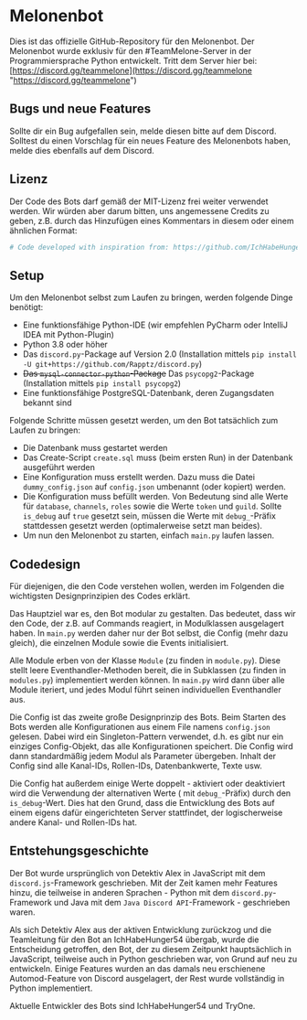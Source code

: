 # Melonenbot

Dies ist das offizielle GitHub-Repository für den Melonenbot. Der Melonenbot wurde exklusiv für den #TeamMelone-Server
in der Programmiersprache Python entwickelt. Tritt dem Server hier bei:
[https://discord.gg/teammelone](https://discord.gg/teammelone "https://discord.gg/teammelone")

## Bugs und neue Features

Sollte dir ein Bug aufgefallen sein, melde diesen bitte auf dem Discord. Solltest du einen Vorschlag für ein neues
Feature des Melonenbots haben, melde dies ebenfalls auf dem Discord.

## Lizenz

Der Code des Bots darf gemäß der MIT-Lizenz frei weiter verwendet werden. Wir würden aber darum bitten, uns angemessene
Credits zu geben, z.B. durch das Hinzufügen eines Kommentars in diesem oder einem ähnlichen Format:

```python
# Code developed with inspiration from: https://github.com/IchHabeHunger54/Melontest/blob/master/main.py
```

## Setup

Um den Melonenbot selbst zum Laufen zu bringen, werden folgende Dinge benötigt:

- Eine funktionsfähige Python-IDE (wir empfehlen PyCharm oder IntelliJ IDEA mit Python-Plugin)
- Python 3.8 oder höher
- Das `discord.py`-Package auf Version 2.0 (Installation
  mittels `pip install -U git+https://github.com/Rapptz/discord.py`)
- ~~Das `mysql-connector-python`-Package~~ Das `psycopg2`-Package (Installation mittels `pip install psycopg2`)
- Eine funktionsfähige PostgreSQL-Datenbank, deren Zugangsdaten bekannt sind

Folgende Schritte müssen gesetzt werden, um den Bot tatsächlich zum Laufen zu bringen:

- Die Datenbank muss gestartet werden
- Das Create-Script `create.sql` muss (beim ersten Run) in der Datenbank ausgeführt werden
- Eine Konfiguration muss erstellt werden. Dazu muss die Datei `dummy_config.json` auf `config.json` umbenannt (oder
  kopiert) werden.
- Die Konfiguration muss befüllt werden. Von Bedeutung sind alle Werte für `database`, `channels`, `roles` sowie die
  Werte `token` und `guild`. Sollte `is_debug` auf `true` gesetzt sein, müssen die Werte mit `debug_`-Präfix stattdessen
  gesetzt werden (optimalerweise setzt man beides).
- Um nun den Melonenbot zu starten, einfach `main.py` laufen lassen.

## Codedesign

Für diejenigen, die den Code verstehen wollen, werden im Folgenden die wichtigsten Designprinzipien des Codes erklärt.

Das Hauptziel war es, den Bot modular zu gestalten. Das bedeutet, dass wir den Code, der z.B. auf Commands reagiert, in
Modulklassen ausgelagert haben. In `main.py` werden daher nur der Bot selbst, die Config (mehr dazu gleich), die
einzelnen Module sowie die Events initialisiert.

Alle Module erben von der Klasse `Module` (zu finden in `module.py`). Diese stellt leere Eventhandler-Methoden bereit,
die in Subklassen (zu finden in `modules.py`) implementiert werden können. In `main.py` wird dann über alle Module
iteriert, und jedes Modul führt seinen individuellen Eventhandler aus.

Die Config ist das zweite große Designprinzip des Bots. Beim Starten des Bots werden alle Konfigurationen aus einem File
namens `config.json` gelesen. Dabei wird ein Singleton-Pattern verwendet, d.h. es gibt nur ein einziges Config-Objekt,
das alle Konfigurationen speichert. Die Config wird dann standardmäßig jedem Modul als Parameter übergeben. Inhalt der
Config sind alle Kanal-IDs, Rollen-IDs, Datenbankwerte, Texte usw.

Die Config hat außerdem einige Werte doppelt - aktiviert oder deaktiviert wird die Verwendung der alternativen Werte (
mit `debug_`-Präfix) durch den `is_debug`-Wert. Dies hat den Grund, dass die Entwicklung des Bots auf einem eigens dafür
eingerichteten Server stattfindet, der logischerweise andere Kanal- und Rollen-IDs hat.

## Entstehungsgeschichte

Der Bot wurde ursprünglich von Detektiv Alex in JavaScript mit dem `discord.js`-Framework geschrieben. Mit der Zeit
kamen mehr Features hinzu, die teilweise in anderen Sprachen - Python mit dem `discord.py`-Framework und Java mit
dem `Java Discord API`-Framework - geschrieben waren.

Als sich Detektiv Alex aus der aktiven Entwicklung zurückzog und die Teamleitung für den Bot an IchHabeHunger54 übergab,
wurde die Entscheidung getroffen, den Bot, der zu diesem Zeitpunkt hauptsächlich in JavaScript, teilweise auch in Python
geschrieben war, von Grund auf neu zu entwickeln. Einige Features wurden an das damals neu erschienene Automod-Feature
von Discord ausgelagert, der Rest wurde vollständig in Python implementiert.

Aktuelle Entwickler des Bots sind IchHabeHunger54 und TryOne.
